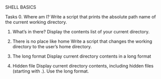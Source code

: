 SHELL BASICS 

Tasks
0. Where am I?
Write a script that prints the absolute path name of the current working directory.

1. What’s in there?
Display the contents list of your current directory.

2. There is no place like home
Write a script that changes the working directory to the user’s home directory.

3. The long format
Display current directory contents in a long format

4. Hidden file
Display current directory contents, including hidden files (starting with .). Use the long format.
